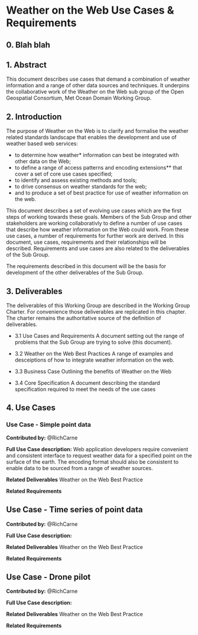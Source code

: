 # Weather on the Web Use Cases & Requirements 

## 0. Blah blah

## 1. Abstract
This document describes use cases that demand a combination of weather information and a range of other data sources and techniques. It underpins the collaborative work of the Weather on the Web sub group of the Open Geospatial Consortium, Met Ocean Domain Working Group.

## 2. Introduction
The purpose of Weather on the Web is to clarify and formalise the weather related standards landscape that enables the development and use of weather based web services: 

- to determine how weather* information can best be integrated with other data on the Web; 
- to define a range of access patterns and encoding extensions** that cover a set of core use cases specified; 
- to identify and assess existing methods and tools; 
- to drive consensus on weather standards for the web;
- and to produce a set of best practice for use of weather information on the web.

This document describes a set of evolving use cases which are the first steps of working towards these goals. Members of the Sub Group and other stakeholders are working collaborativly to define a number of use cases that describe how weather information on the Web could work. From these use cases, a number of requirements for further work are derived. In this document, use cases, requirements and their relationships will be described. Requirements and use cases are also related to the deliverables of the Sub Group.

The requirements described in this document will be the basis for development of the other deliverables of the Sub Group.

## 3. Deliverables
The deliverables of this Working Group are described in the Working Group Charter. For convenience those deliverables are replicated in this chapter. The charter remains the authoritative source of the definition of deliverables.

- 3.1 Use Cases and Requirements
A document setting out the range of problems that the Sub Group are trying to solve (this document).

- 3.2 Weather on the Web Best Practices
A range of examples and desceiptions of how to integrate weather information on the web.

- 3.3 Business Case
Outlining the benefits of Weather on the Web

- 3.4 Core Specification
A document describing the standard specification required to meet the needs of the use cases

## 4. Use Cases

### Use Case - Simple point data
**Contributed by:** @RichCarne

**Full Use Case description:**
Web application developers require convenient and consistent interface to request weather data for a specified point on the surface of the earth. The encoding format should also be consistent to enable data to be sourced from a range of weather sources.

**Related Deliverables**
Weather on the Web Best Practice

**Related Requirements**


## Use Case - Time series of point data
**Contributed by:** @RichCarne

**Full Use Case description:**

**Related Deliverables**
Weather on the Web Best Practice

**Related Requirements**

## Use Case - Drone pilot
**Contributed by:** @RichCarne

**Full Use Case description:**

**Related Deliverables**
Weather on the Web Best Practice

**Related Requirements**
